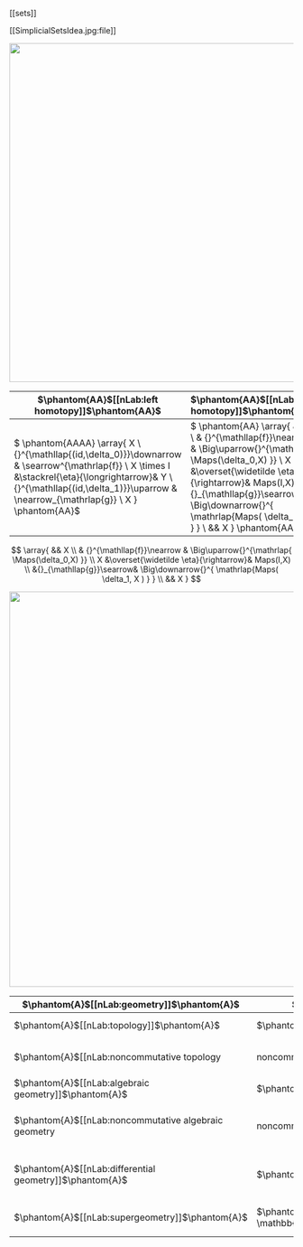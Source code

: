 
[[sets]]

[[SimplicialSetsIdea.jpg:file]]

<img src="https://ncatlab.org/nlab/files/SimplicialSetsIdea.jpg" width="600">

| $\phantom{AA}$[[nLab:left homotopy]]$\phantom{AA}$ | $\phantom{AA}$[[nLab:right homotopy]]$\phantom{AA}$ |
|------------------------|-------------------------|
| $ \phantom{AAAA} \array{ X \\ {}^{\mathllap{(id,\delta_0)}}\downarrow & \searrow^{\mathrlap{f}} \\ X \times I &\stackrel{\eta}{\longrightarrow}& Y \\ {}^{\mathllap{(id,\delta_1)}}\uparrow & \nearrow_{\mathrlap{g}} \\ X } \phantom{AA}$ | $ \phantom{AA}  \array{ && X \\ & {}^{\mathllap{f}}\nearrow & \Big\uparrow{}^{\mathrlap{ \Maps(\delta_0,X) }} \\ X &\overset{\widetilde \eta}{\rightarrow}& Maps(I,X) \\ &{}_{\mathllap{g}}\searrow& \Big\downarrow{}^{ \mathrlap{Maps( \delta_1, X ) } } \\ && X } \phantom{AAAA}$ | 


$$
  \array{
    && X
    \\
    & {}^{\mathllap{f}}\nearrow & \Big\uparrow{}^{\mathrlap{ \Maps(\delta_0,X) }}
    \\
    X &\overset{\widetilde \eta}{\rightarrow}& Maps(I,X)
    \\
    &{}_{\mathllap{g}}\searrow& \Big\downarrow{}^{ \mathrlap{Maps( \delta_1, X ) } }
    \\
    && X
  }
$$


<img src="https://ncatlab.org/nlab/files/GeometryOfGeneralizedSpaces.jpg" width="700"/>


| $\phantom{A}$[[nLab:geometry]]$\phantom{A}$  | $\phantom{A}$[[nLab:category]]$\phantom{A}$ | $\phantom{A}$[[nLab:dual category]]$\phantom{A}$ |  $\phantom{A}$[[nLab:algebra]]$\phantom{A}$ |
|--------------------|--|------------------|---|
| $\phantom{A}$[[nLab:topology]]$\phantom{A}$ | $\phantom{A}$$\phantom{NC}TopSpaces_{H,cpt}$$\phantom{A}$ | $\phantom{A}$$\overset{\text{<a href="https://ncatlab.org/nlab/show/Gelfand+duality">Gelfand duality</a>}}{\simeq} TopAlg^{op}_{C^\ast, comm}$$\phantom{A}$ | $\phantom{A}$[[nLab:commutative C*-algebra|comm. C*-algebra]]$\phantom{A}$ |
| $\phantom{A}$[[nLab:noncommutative topology|noncomm. topology]]$\phantom{A}$ | $\phantom{A}$$NCTopSpaces_{H,cpt}$$\phantom{A}$ | $\phantom{A}$$\overset{\phantom{\text{Gelfand duality}}}{\coloneqq} TopAlg^{op}_{C^\ast}$$\phantom{A}$ | $\phantom{A}$general [[nLab:C*-algebra]]$\phantom{A}$ | 
| $\phantom{A}$[[nLab:algebraic geometry]]$\phantom{A}$ |  $\phantom{A}$$\phantom{NC}Schemes_{Aff}$$\phantom{A}$ | $\phantom{A}$$\overset{\phantom{\text{Gelfand duality}}}{\simeq} \phantom{Top}Alg^{op}_{fin, red, comm} $$\phantom{A}$ |$\phantom{A}$[[nLab:finitely generated algebra|fin. gen.]] [[nLab:reduced ring|reduced]]$\phantom{A}$ <br/>  $\phantom{A}$[[nLab:commutative algebra]]$\phantom{A}$ |
| $\phantom{A}$[[nLab:noncommutative algebraic geometry|noncomm. algebraic geometry]]$\phantom{A}$ |  $\phantom{A}$$NCSchemes_{Aff}$$\phantom{A}$ | $\phantom{A}$$\overset{\phantom{\text{Gelfand duality}}}{\coloneqq} \phantom{Top}Alg^{op}_{fin, red}$$\phantom{A}$ | $\phantom{A}$[[nLab:finitely generated algebra|fin. gen.]] [[nLab:reduced ring|reduced]] <br/>$\phantom{A}$[[nLab:associative algebra]]$\phantom{A}$$\phantom{A}$|
| $\phantom{A}$[[nLab:differential geometry]]$\phantom{A}$ |  $\phantom{A}$$SmoothManifolds$$\phantom{A}$ | $\phantom{A}$$\overset{\text{<a href="https://ncatlab.org/nlab/show/embedding+of+smooth+manifolds+into+formal+duals+of+R-algebras">Milnor's exercise</a>}}{\hookrightarrow} \phantom{Top}Alg^{op}_{comm}$$\phantom{A}$ | $\phantom{A}$[[nLab:commutative algebra]]$\phantom{A}$ |
| $\phantom{A}$[[nLab:supergeometry]]$\phantom{A}$ | $\phantom{A}$$\array{SuperSpaces_{Cart} \\ \\ \mathbb{R}^{n\vert q}}$$\phantom{A}$ | $\phantom{A}$$\array{ \overset{\phantom{\text{Milnor's exercise}}}{\hookrightarrow} & Alg^{op}_{\mathbb{Z}_2 \phantom{AAAA}}  \\ & C^\infty(\mathbb{R}^n) \otimes \wedge^\bullet \mathbb{R}^q }$$\phantom{A}$ | $\phantom{A}$[[nLab:supercommutative superalgebra|supercommutative]]$\phantom{A}$<br/>$\phantom{A}$[[nLab:superalgebra]]$\phantom{A}$  |